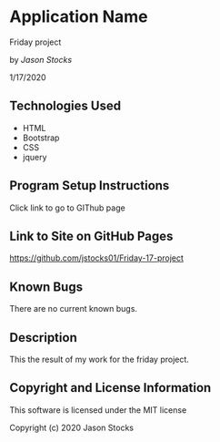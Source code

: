 # Application Name

Friday project

by *Jason Stocks*

1/17/2020

## Technologies Used

* HTML
* Bootstrap
* CSS
* jquery

## Program Setup Instructions
Click link to go to GIThub page
## Link to Site on GitHub Pages
<a>https://github.com/jstocks01/Friday-17-project</a>

## Known Bugs

There are no current known bugs.  

## Description ##
This the result of my work for the friday project.

## Copyright and License Information

This software is licensed under the MIT license

Copyright (c) 2020 Jason Stocks
